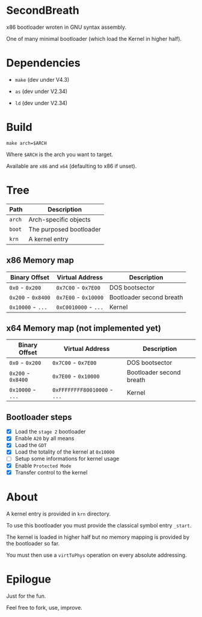 # SecondBreath

x86 bootloader wroten in GNU syntax assembly.

One of many minimal bootloader (which load the Kernel in higher half).


# Dependencies

  * `make` (dev under V4.3)

  * `as` (dev under V2.34)

  * `ld` (dev under V2.34)


# Build

`make arch=$ARCH`

Where `$ARCH` is the arch you want to target.

Available are `x86` and `x64` (defaulting to x86 if unset).


# Tree

| Path     | Description             |
|----------|-------------------------|
| `arch`   | Arch-specific objects   |
| `boot`   | The purposed bootloader |
| `krn`    | A kernel entry          |


## x86 Memory map

| Binary Offset        | Virtual Address      | Description
|----------------------|----------------------|-------------
| `0x0` - `0x200`      | `0x7C00` - `0x7E00`  | DOS bootsector
| `0x200` - `0x8400`   | `0x7E00` - `0x10000` | Bootloader second breath
| `0x10000` - `...`    | `0xC0010000` - `...` | Kernel


## x64 Memory map (not implemented yet)

| Binary Offset        | Virtual Address              | Description
|----------------------|------------------------------|-------------
| `0x0` - `0x200`      | `0x7C00` - `0x7E00`          | DOS bootsector
| `0x200` - `0x8400`   | `0x7E00` - `0x10000`         | Bootloader second breath
| `0x10000` - `...`    | `0xFFFFFFFF80010000` - `...` | Kernel


## Bootloader steps

- [X] Load the `stage 2` bootloader
- [X] Enable `A20` by all means
- [X] Load the `GDT`
- [X] Load the totality of the kernel at `0x10000`
- [ ] Setup some informations for kernel usage
- [X] Enable `Protected Mode`
- [X] Transfer control to the kernel

# About

A kernel entry is provided in `krn` directory.

To use this bootloader you must provide the classical symbol entry `_start`.

The kernel is loaded in higher half but no memory mapping is provided by the bootloader so far.

You must then use a `virtToPhys` operation on every absolute addressing.

# Epilogue

Just for the fun.

Feel free to fork, use, improve.